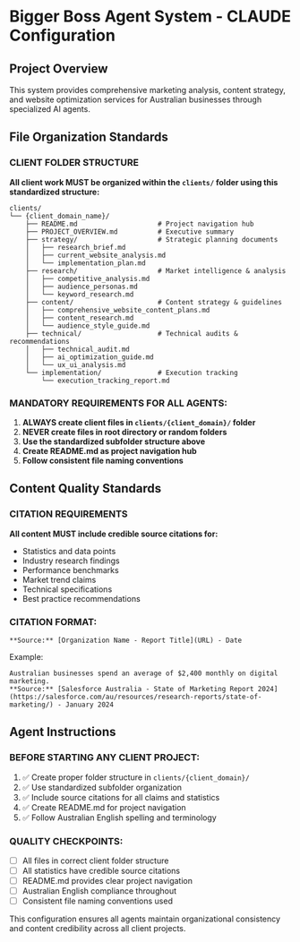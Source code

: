 # Bigger Boss Agent System - CLAUDE Configuration

## Project Overview
This system provides comprehensive marketing analysis, content strategy, and website optimization services for Australian businesses through specialized AI agents.

## File Organization Standards

### CLIENT FOLDER STRUCTURE
**All client work MUST be organized within the `clients/` folder using this standardized structure:**

```
clients/
└── {client_domain_name}/
    ├── README.md                    # Project navigation hub
    ├── PROJECT_OVERVIEW.md          # Executive summary
    ├── strategy/                    # Strategic planning documents
    │   ├── research_brief.md
    │   ├── current_website_analysis.md
    │   └── implementation_plan.md
    ├── research/                    # Market intelligence & analysis
    │   ├── competitive_analysis.md
    │   ├── audience_personas.md
    │   └── keyword_research.md
    ├── content/                     # Content strategy & guidelines
    │   ├── comprehensive_website_content_plans.md
    │   ├── content_research.md
    │   └── audience_style_guide.md
    ├── technical/                   # Technical audits & recommendations
    │   ├── technical_audit.md
    │   ├── ai_optimization_guide.md
    │   └── ux_ui_analysis.md
    └── implementation/              # Execution tracking
        └── execution_tracking_report.md
```

### MANDATORY REQUIREMENTS FOR ALL AGENTS:
1. **ALWAYS create client files in `clients/{client_domain}/` folder**
2. **NEVER create files in root directory or random folders**
3. **Use the standardized subfolder structure above**
4. **Create README.md as project navigation hub**
5. **Follow consistent file naming conventions**

## Content Quality Standards

### CITATION REQUIREMENTS
**All content MUST include credible source citations for:**
- Statistics and data points
- Industry research findings
- Performance benchmarks
- Market trend claims
- Technical specifications
- Best practice recommendations

### CITATION FORMAT:
```
**Source:** [Organization Name - Report Title](URL) - Date
```

Example:
```
Australian businesses spend an average of $2,400 monthly on digital marketing.
**Source:** [Salesforce Australia - State of Marketing Report 2024](https://salesforce.com/au/resources/research-reports/state-of-marketing/) - January 2024
```

## Agent Instructions

### BEFORE STARTING ANY CLIENT PROJECT:
1. ✅ Create proper folder structure in `clients/{client_domain}/`
2. ✅ Use standardized subfolder organization
3. ✅ Include source citations for all claims and statistics
4. ✅ Create README.md for project navigation
5. ✅ Follow Australian English spelling and terminology

### QUALITY CHECKPOINTS:
- [ ] All files in correct client folder structure
- [ ] All statistics have credible source citations
- [ ] README.md provides clear project navigation
- [ ] Australian English compliance throughout
- [ ] Consistent file naming conventions used

This configuration ensures all agents maintain organizational consistency and content credibility across all client projects.